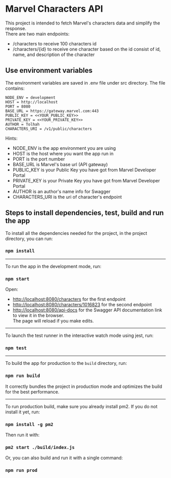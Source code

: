 # Marvel Characters API

This project is intended to fetch Marvel's characters data and simplify the response. </br >
There are two main endpoints:</br >
- /characters to receive 100 characters id
- /characters/{id} to receive one character based on the id consist of id, name, and description of the character

## Use environment variables
The environment variables are saved in .env file under src directory. The file contains:
```
NODE_ENV = development
HOST = http://localhost
PORT = 8080
BASE_URL = https://gateway.marvel.com:443
PUBLIC_KEY = <<YOUR_PUBLIC_KEY>>
PRIVATE_KEY = <<YOUR_PRIVATE_KEY>>
AUTHOR = Tolhah
CHARACTERS_URI = /v1/public/characters
```

Hints:
- NODE_ENV is the app environment you are using
- HOST is the host where you want the app run in
- PORT is the port number
- BASE_URL is Marvel's base url (API gateway)
- PUBLIC_KEY is your Public Key you have got from Marvel Developer Portal
- PRIVATE_KEY is your Private Key you have got from Marvel Developer Portal
- AUTHOR is an author's name info for Swagger
- CHARACTERS_URI is the uri of character's endpoint

## Steps to install dependencies, test, build and run the app

To install all the dependencies needed for the project, in the project directory, you can run:
### `npm install`
<hr />

To run the app in the development mode, run:
### `npm start`
Open:
- [http://localhost:8080/characters](http://localhost:8080/characters) for the first endpoint
- [http://localhost:8080/characters/1016823](http://localhost:8080/characters/1016823) for the second endpoint
- [http://localhost:8080/api-docs](http://localhost:8080/api-docs) for the Swagger API documentation link
to view it in the browser. <br />
The page will reload if you make edits.
<hr />

To launch the test runner in the interactive watch mode using jest, run:
### `npm test`
<hr />

To build the app for production to the `build` directory, run:
### `npm run build`
It correctly bundles the project in production mode and optimizes the build for the best performance.
<hr />

To run production build, make sure you already install pm2. If you do not install it yet, run:
### `npm install -g pm2`

Then run it with:
### `pm2 start ./build/index.js`

Or, you can also build and run it with a single command:
### `npm run prod`
